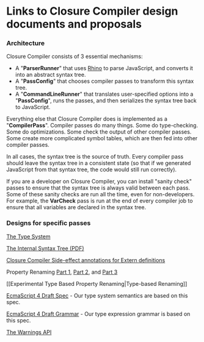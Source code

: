 # Links to Closure Compiler design documents and proposals

### Architecture

Closure Compiler consists of 3 essential mechanisms:
- A "**ParserRunner**" that uses [Rhino](http://www.mozilla.org/rhino/) to parse JavaScript, and converts it into an abstract syntax tree.
- A "**PassConfig**" that chooses compiler passes to transform this syntax tree.
- A "**CommandLineRunner**" that translates user-specified options into a "**PassConfig**", runs the passes, and then serializes the syntax tree back to JavaScript.

Everything else that Closure Compiler does is implemented as a "**CompilerPass**". Compiler passes do many things. Some do type-checking. Some do optimizations. Some check the output of other compiler passes. Some create more complicated symbol tables, which are then fed into other compiler passes.

In all cases, the syntax tree is the source of truth. Every compiler pass should leave the syntax tree in a consistent state (so that if we generated JavaScript from that syntax tree, the code would still run correctly). 

If you are a developer on Closure Compiler, you can install "sanity check" passes to ensure that the syntax tree is always valid between each pass. Some of these sanity checks are run all the time, even for non-developers. For example, the **VarCheck** pass is run at the end of every compiler job to ensure that all variables are declared in the syntax tree.

### Designs for specific passes

[The Type System](https://docs.google.com/document/edit?id=1L6g92j9Z-w3uvDP0H-0whb2fOcwnjiXRY8pbG9LkOvQ)

[The Internal Syntax Tree (PDF)](http://code.google.com/p/closure-compiler/downloads/detail?name=closure-compiler-ast.pdf&can=2&q=)

[Closure Compiler Side-effect annotations for Extern definitions](https://docs.google.com/document/pub?id=1oaJGeYqhat13e_gpE47ToQc1jPCN6k59438OoUGeXFc)

Property Renaming [Part 1](http://closuretools.blogspot.com/2011/01/property-by-any-other-name-part-1.html), [Part 2](http://closuretools.blogspot.com/2011/01/property-by-any-other-name-part-2.html), and [Part 3](http://closuretools.blogspot.com/2011/01/property-by-any-other-name-part-3.html)

[[Experimental Type Based Property Renaming|Type-based Renaming]]

[EcmaScript 4 Draft Spec](https://docs.google.com/viewer?a=v&pid=explorer&chrome=true&srcid=0B4ovp2kaZSwWM2Q4ZmI3MjgtMGZhZi00NDEwLTk0N2MtZTEzYjE3YTI4ZjY3) - Our type system semantics are based on this spec.

[EcmaScript 4 Draft Grammar](https://docs.google.com/viewer?a=v&pid=explorer&chrome=true&srcid=0B4ovp2kaZSwWZjFiOGU1MjItZTBhMy00NGIxLWFlMzItY2VhNTMyMmIxYmZj) - Our type expression grammar is based on this spec.

[The Warnings API](https://docs.google.com/document/d/1xPIM-GjEjhW6Y1bzGGdfHYgWM6dBGC56_XcPu1hSqbU/edit)